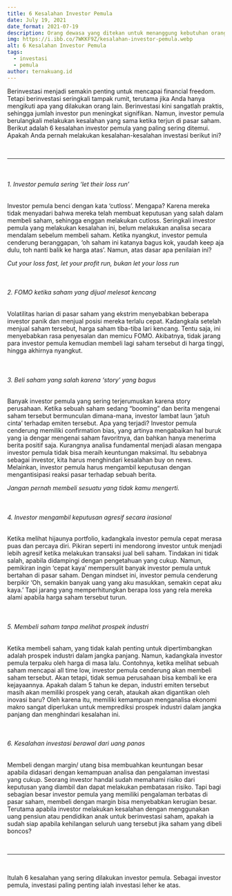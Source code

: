 ```yaml
---
title: 6 Kesalahan Investor Pemula
date: July 19, 2021
date_format: 2021-07-19
description: Orang dewasa yang ditekan untuk menanggung kebutuhan orang tua dan anak-anak yang sedang bertumbuh disebut dengan sandwich generation. Kenapa disebut dengan istilah sandwich generation ?  Ini karena mereka sering ditempatkan pada posisi untuk mengasuh anak dan orang tua mereka secara bersamaan, dan dukungan ini seringkali bersifat emosional dan finansial.
img: https://i.ibb.co/7WKKF9Z/kesalahan-investor-pemula.webp
alt: 6 Kesalahan Investor Pemula
tags: 
  - investasi
  - pemula
author: ternakuang.id
---
```


<div class="text-justify grid gap-4">
  <p>Berinvestasi menjadi semakin penting untuk mencapai financial freedom. Tetapi berinvestasi seringkali tampak rumit, terutama jika Anda hanya mengikuti apa yang dilakukan orang lain. Berinvestasi kini sangatlah praktis, sehingga jumlah investor pun meningkat signifikan. Namun, investor pemula berulangkali melakukan kesalahan yang sama ketika terjun di pasar saham. Berikut adalah 6 kesalahan investor pemula yang paling sering ditemui. Apakah Anda pernah melakukan kesalahan-kesalahan investasi berikut ini?</p>
</div>

<br>
<hr>
<br>

<div class="text-justify grid gap-4">
  <h6 class="ft-h text-primary font-bold">1. Investor pemula sering ‘let their loss run’</h6>
  <p>Investor pemula benci dengan kata ‘cutloss’. Mengapa? Karena mereka tidak menyadari bahwa mereka telah membuat keputusan yang salah dalam membeli saham, sehingga enggan melakukan cutloss. Seringkali investor pemula yang melakukan kesalahan ini, belum melakukan analisa secara mendalam sebelum membeli saham. Ketika nyangkut, investor pemula cenderung beranggapan, ‘oh saham ini katanya bagus kok, yaudah keep aja dulu, toh nanti balik ke harga atas’. Namun, atas dasar apa penilaian ini?</p>
  <p class="article-quotes"><i>Cut your loss fast, let your profit run, bukan let your loss run</i></p>
</div>

<br>

<div class="text-justify grid gap-4">
  <h6 class="ft-h text-primary font-bold">2. FOMO ketika saham yang dijual melesat kencang</h6>
  <p>Volatilitas harian di pasar saham yang ekstrim menyebabkan beberapa investor panik dan menjual posisi mereka terlalu cepat. Kadangkala setelah menjual saham tersebut, harga saham tiba-tiba lari kencang. Tentu saja, ini menyebabkan rasa penyesalan dan memicu FOMO. Akibatnya, tidak jarang para investor pemula kemudian membeli lagi saham tersebut di harga tinggi, hingga akhirnya nyangkut.</p>
</div>

<br>

<div class="text-justify grid gap-4">
  <h6 class="ft-h text-primary font-bold">3. Beli saham yang salah karena ‘story’ yang bagus</h6>
  <p>Banyak investor pemula yang sering terjerumuskan karena story perusahaan. Ketika sebuah saham sedang “booming” dan berita mengenai saham tersebut bermunculan dimana-mana, investor lambat laun ‘jatuh cinta’ terhadap emiten tersebut. Apa yang terjadi? Investor pemula cenderung memiliki confirmation bias, yang artinya mengabaikan hal buruk yang ia dengar mengenai saham favoritnya, dan bahkan hanya menerima berita positif saja. Kurangnya analisa fundamental menjadi alasan mengapa investor pemula tidak bisa meraih keuntungan maksimal. Itu sebabnya sebagai investor, kita harus menghindari kesalahan buy on news. Melainkan, investor pemula harus mengambil keputusan dengan mengantisipasi reaksi pasar terhadap sebuah berita.</p>
  <p class="article-quotes"><i>Jangan pernah membeli sesuatu yang tidak kamu mengerti.</i></p>
</div>

<br>

<div class="text-justify grid gap-4">
  <h6 class="ft-h text-primary font-bold">4. Investor mengambil keputusan agresif secara irasional</h6>
  <p>Ketika melihat hijaunya portfolio, kadangkala investor pemula cepat merasa puas dan percaya diri. Pikiran seperti ini mendorong investor untuk menjadi lebih agresif ketika melakukan transaksi jual beli saham. Tindakan ini tidak salah, apabila didampingi dengan pengetahuan yang cukup. Namun, pemikiran ingin ‘cepat kaya’ mempersulit banyak investor pemula untuk bertahan di pasar saham. Dengan mindset ini, investor pemula cenderung berpikir ‘Oh, semakin banyak uang yang aku masukkan, semakin cepat aku kaya.’ Tapi jarang yang memperhitungkan berapa loss yang rela mereka alami apabila harga saham tersebut turun.</p>
</div>

<br>

<div class="text-justify grid gap-4">
  <h6 class="ft-h text-primary font-bold">5. Membeli saham tanpa melihat prospek industri</h6>
  <p>Ketika membeli saham, yang tidak kalah penting untuk dipertimbangkan adalah prospek industri dalam jangka panjang. Namun, kadangkala investor pemula terpaku oleh harga di masa lalu. Contohnya, ketika melihat sebuah saham mencapai all time low, investor pemula cenderung akan membeli saham tersebut. Akan tetapi, tidak semua perusahaan bisa kembali ke era kejayaannya. Apakah dalam 5 tahun ke depan, industri emiten tersebut masih akan memiliki prospek yang cerah, ataukah akan digantikan oleh inovasi baru? Oleh karena itu, memiliki kemampuan menganalisa ekonomi makro sangat diperlukan untuk memprediksi prospek industri dalam jangka panjang dan menghindari kesalahan ini.</p>
</div>

<br>

<div class="text-justify grid gap-4">
  <h6 class="ft-h text-primary font-bold">6. Kesalahan investasi berawal dari uang panas</h6>
  <p>Membeli dengan margin/ utang bisa membuahkan keuntungan besar apabila didasari dengan kemampuan analisa dan pengalaman investasi yang cukup. Seorang investor handal sudah memahami risiko dari keputusan yang diambil dan dapat melakukan pembatasan risiko. Tapi bagi sebagian besar investor pemula yang memiliki pengalaman terbatas di pasar saham, membeli dengan margin bisa menyebabkan kerugian besar. Terutama apabila investor melakukan kesalahan dengan menggunakan uang pensiun atau pendidikan anak untuk berinvestasi saham, apakah ia sudah siap apabila kehilangan seluruh uang tersebut jika saham yang dibeli boncos?</p>
</div>

<br>
<hr>
<br>

<div class="text-justify grid gap-4">
  <p>Itulah 6 kesalahan yang sering dilakukan investor pemula. Sebagai investor pemula, investasi paling penting ialah investasi leher ke atas.</p>
</div>